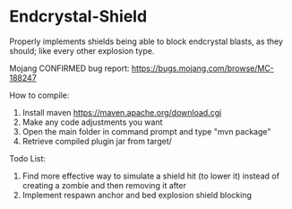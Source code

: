 # Endcrystal-Shield
Properly implements shields being able to block endcrystal blasts, as they should; like every other explosion type.

Mojang CONFIRMED bug report: https://bugs.mojang.com/browse/MC-188247

How to compile:

1. Install maven https://maven.apache.org/download.cgi
2. Make any code adjustments you want
3. Open the main folder in command prompt and type "mvn package"
4. Retrieve compiled plugin jar from target/

Todo List:

1. Find more effective way to simulate a shield hit (to lower it) instead of creating a zombie and then removing it after
2. Implement respawn anchor and bed explosion shield blocking

